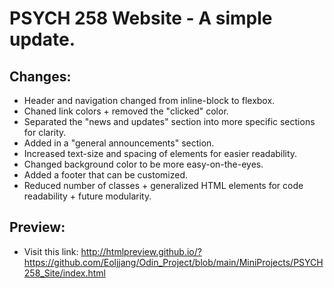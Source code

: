 # PSYCH 258 Website - A simple update.
## Changes:
* Header and navigation changed from inline-block to flexbox.
* Chaned link colors + removed the "clicked" color.
* Separated the "news and updates" section into more specific sections for clarity.
* Added in a "general announcements" section.
* Increased text-size and spacing of elements for easier readability.
* Changed background color to be more easy-on-the-eyes.
* Added a footer that can be customized.
* Reduced number of classes + generalized HTML elements for code readability + future modularity.

## Preview:
* Visit this link: http://htmlpreview.github.io/?https://github.com/Eoljjang/Odin_Project/blob/main/MiniProjects/PSYCH258_Site/index.html

